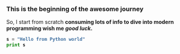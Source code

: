 ### This is the beginning of the awesome journey

So, I start from scratch <b>
consuming lots of info <b>
to dive into modern programming <b>
wish me *good luck*. <b>

```python
s = "Hello from Python world"
print s
```